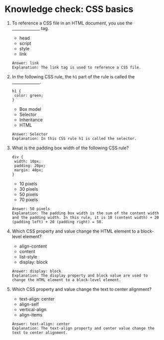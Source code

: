 # Knowledge check: CSS basics

1. To reference a CSS file in an HTML document, you use the ______________ tag.
   - head
   - script
   - style
   - link
   ```
   Answer: link
   Explanation: The link tag is used to reference a CSS file.
   ```

2. In the following CSS rule, the `h1` part of the rule is called the ______________.
   ```
   h1 {
    color: green;
   }
   ```
   - Box model
   - Selector
   - Inheritance
   - HTML
   ```
   Answer: Selector
   Explanation: In this CSS rule h1 is called the selector. 
   ```

3. What is the padding box width of the following CSS rule?
   ```
   div {
    width: 10px;
    padding: 20px;
    margin: 40px;
   }
   ```
   - 10 pixels
   - 30 pixels
   - 50 pixels
   - 70 pixels
   ```
   Answer: 50 pixels
   Explanation: The padding box width is the sum of the content width and the padding width. In this rule, it is 10 (content width) + 20 (padding left) + 20 (padding right) = 50.
   ```

4. Which CSS property and value change the HTML element to a block-level element?
   - align-content
   - content
   - list-style
   - display: block
   ```
   Answer: display: block
   Explanation: The display property and block value are used to change the HTML element to a block-level element.
   ```

5. Which CSS property and value change the text to center alignment?
   - text-align: center
   - align-self   
   - vertical-align   
   - align-items   
   ```
   Answer: text-align: center
   Explanation: The text-align property and center value change the text to center alignment.
   ```